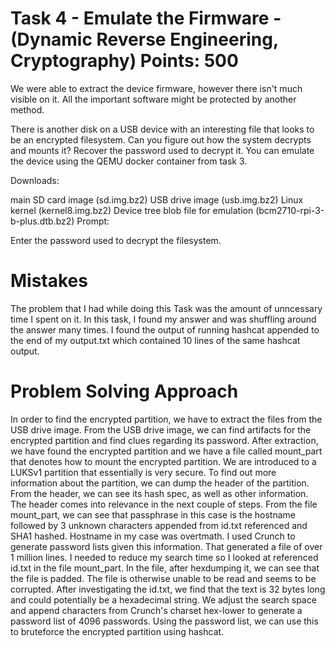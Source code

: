# Task 4 - Emulate the Firmware - (Dynamic Reverse Engineering, Cryptography) Points: 500
We were able to extract the device firmware, however there isn't much visible on it. All the important software might be protected by another method.

There is another disk on a USB device with an interesting file that looks to be an encrypted filesystem. Can you figure out how the system decrypts and mounts it? Recover the password used to decrypt it. You can emulate the device using the QEMU docker container from task 3.


Downloads:

main SD card image (sd.img.bz2)
USB drive image (usb.img.bz2)
Linux kernel (kernel8.img.bz2)
Device tree blob file for emulation (bcm2710-rpi-3-b-plus.dtb.bz2)
Prompt:

Enter the password used to decrypt the filesystem.

# Mistakes
The problem that I had while doing this Task was the amount of unncessary time I spent on it. 
In this task, I found my answer and was shuffling around the answer many times. I found the output of running hashcat appended to the end of my output.txt which contained 10 lines of the same hashcat output.

# Problem Solving Approach 
In order to find the encrypted partition, we have to extract the files from the USB drive image. From the USB drive image, we can find artifacts for the encrypted partition and find clues
regarding its password. After extraction, we have found the encrypted partition and we have a file called mount_part that denotes how to mount the encrypted partition. 
We are introduced to a LUKSv1 partition that essentially is very secure. To find out more information about the partition, we can dump the header of the partition. 
From the header, we can see its hash spec, as well as other information. The header comes into relevance in the next couple of steps. 
From the file mount_part, we can see that passphrase in this case is the hostname followed by 3 unknown characters appended from id.txt referenced and SHA1 hashed. 
Hostname in my case was overtmath. I used Crunch to generate password lists given this information. That generated a file of over 1 million lines. 
I needed to reduce my search time so I looked at referenced id.txt in the file mount_part. In the file, after hexdumping it, we can see that the file is padded. 
The file is otherwise unable to be read and seems to be corrupted. After investigating the id.txt, we find that the text is 32 bytes long and could potentially be a 
hexadecimal string. We adjust the search space and append characters from Crunch's charset hex-lower to generate a password list of 4096 passwords. 
Using the password list, we can use this to bruteforce the encrypted partition using hashcat. 
